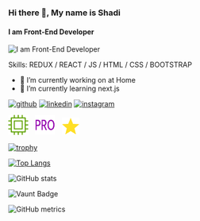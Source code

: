 ### Hi there 👋, My name is Shadi 
#### I am Front-End Developer
![I am Front-End Developer](https://arturssmirnovs.github.io/github-profile-readme-generator/images/banner.png)


Skills: REDUX / REACT / JS / HTML / CSS / BOOTSTRAP 

- 🔭 I’m currently working on at Home 
- 🌱 I’m currently learning next.js 


[<img src='https://cdn.jsdelivr.net/npm/simple-icons@3.0.1/icons/github.svg' alt='github' height='40'>](https://github.com/https://github.com/ShadiBagheri)  [<img src='https://cdn.jsdelivr.net/npm/simple-icons@3.0.1/icons/linkedin.svg' alt='linkedin' height='40'>](https://www.linkedin.com/in/https://www.linkedin.com/in/shadi-bagheri/)  [<img src='https://cdn.jsdelivr.net/npm/simple-icons@3.0.1/icons/instagram.svg' alt='instagram' height='40'>](https://www.instagram.com/https://www.instagram.com/_shadi.code_/)  

<a href='https://docs.github.com/en/developers'><img src='https://raw.githubusercontent.com/acervenky/animated-github-badges/master/assets/devbadge.gif' width='40' height='40'></a> <a href='https://github.com/pricing'><img src='https://raw.githubusercontent.com/acervenky/animated-github-badges/master/assets/pro.gif' width='40' height='40'></a> <a href='https://stars.github.com/'><img src='https://raw.githubusercontent.com/acervenky/animated-github-badges/master/assets/starbadge.gif' width='35' height='35'></a> 

[![trophy](https://github-profile-trophy.vercel.app/?username=https://github.com/ShadiBagheri)](https://github.com/ryo-ma/github-profile-trophy)

[![Top Langs](https://github-readme-stats.vercel.app/api/top-langs/?username=https://github.com/ShadiBagheri)](https://github.com/anuraghazra/github-readme-stats)

![GitHub stats](https://github-readme-stats.vercel.app/api?username=https://github.com/ShadiBagheri&show_icons=true)  

![Vaunt Badge](https://api.vaunt.dev/v1/github/entities/https://github.com/ShadiBagheri/contributions?format=svg&private=false)  

![GitHub metrics](https://metrics.lecoq.io/https://github.com/ShadiBagheri)  

